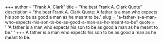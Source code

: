 +++
author = "Frank A. Clark"
title = "the best Frank A. Clark Quote"
description = "the best Frank A. Clark Quote: A father is a man who expects his son to be as good a man as he meant to be."
slug = "a-father-is-a-man-who-expects-his-son-to-be-as-good-a-man-as-he-meant-to-be"
quote = '''A father is a man who expects his son to be as good a man as he meant to be.'''
+++
A father is a man who expects his son to be as good a man as he meant to be.
